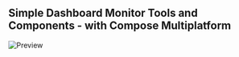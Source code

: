 ## Simple Dashboard Monitor Tools and Components - with Compose Multiplatform
![Preview](https://github.com/user-attachments/assets/dd981050-0b9c-4f40-a38f-0be18e2dbed9)
